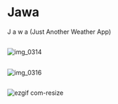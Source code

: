 # Jawa
J a w a (Just Another Weather App)
##
![img_0314](https://cloud.githubusercontent.com/assets/8016341/16428471/6150a32a-3db5-11e6-8817-9edce12430ad.jpeg)

##
![img_0316](https://cloud.githubusercontent.com/assets/8016341/16428478/68c5804e-3db5-11e6-84c1-eb70432e575a.jpeg)

##
![ezgif com-resize](https://cloud.githubusercontent.com/assets/8016341/16429439/29644098-3dba-11e6-84dc-2fb701228b4a.gif)


